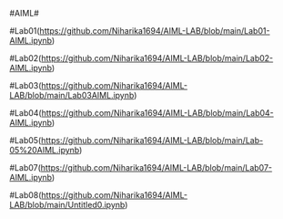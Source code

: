 #AIML#

#Lab01(https://github.com/Niharika1694/AIML-LAB/blob/main/Lab01-AIML.ipynb)

#Lab02(https://github.com/Niharika1694/AIML-LAB/blob/main/Lab02-AIML.ipynb)

#Lab03(https://github.com/Niharika1694/AIML-LAB/blob/main/Lab03AIML.ipynb)

#Lab04(https://github.com/Niharika1694/AIML-LAB/blob/main/Lab04-AIML.ipynb)

#Lab05(https://github.com/Niharika1694/AIML-LAB/blob/main/Lab-05%20AIML.ipynb)

#Lab07(https://github.com/Niharika1694/AIML-LAB/blob/main/Lab07-AIML.ipynb)

#Lab08(https://github.com/Niharika1694/AIML-LAB/blob/main/Untitled0.ipynb)
